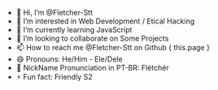 - 👋 Hi, I’m @Fletcher-Stt
- 👀 I’m interested in Web Development / Etical Hacking
- 🌱 I’m currently learning JavaScript
- 💞️ I’m looking to collaborate on Some Projects
- 📫 How to reach me @Fletcher-Stt on Github { this.page }
- 😄 Pronouns: He/Him - Ele/Dele
- 📣 NickName Pronunciation in PT-BR: Flétchér
- ⚡ Fun fact: Friendly S2

